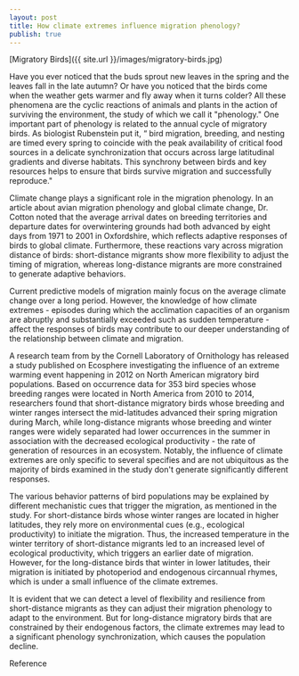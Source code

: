 ```yaml
---
layout: post
title: How climate extremes influence migration phenology?
publish: true
---
```

[Migratory Birds]({{ site.url }}/images/migratory-birds.jpg)

Have you ever noticed that the buds sprout new leaves in the spring and the leaves fall in the late autumn? Or have you noticed that the birds come when the weather gets warmer and fly away when it turns colder? All these phenomena are the cyclic reactions of animals and plants in the action of surviving the environment, the study of which we call it "phenology." One important part of phenology is related to the annual cycle of migratory birds. As biologist Rubenstein put it, “ bird migration, breeding, and nesting are timed every spring to coincide with the peak availability of critical food sources in a delicate synchronization that occurs across large latitudinal gradients and diverse habitats. This synchrony between birds and key resources helps to ensure that birds survive migration and successfully reproduce." 

Climate change plays a significant role in the migration phenology. In an article about avian migration phenology and global climate change, Dr. Cotton noted that the average arrival dates on breeding territories and departure dates for overwintering grounds had both advanced by eight days from 1971 to 2001 in Oxfordshire, which reflects adaptive responses of birds to global climate.  Furthermore, these reactions vary across migration distance of birds:  short-distance migrants show more flexibility to adjust the timing of migration,  whereas long-distance migrants are more constrained to generate adaptive behaviors. 

Current predictive models of migration mainly focus on the average climate change over a long period. However, the knowledge of how climate extremes - episodes during which the acclimation capacities of an organism are abruptly and substantially exceeded such as sudden temperature - affect the responses of birds may contribute to our deeper understanding of the relationship between climate and migration. 

A research team from by the Cornell Laboratory of Ornithology has released a study published on Ecosphere investigating the influence of an extreme warming event happening in 2012 on North American migratory bird populations.  Based on occurrence data for 353 bird species whose breeding ranges were located in North America from 2010 to 2014,  researchers found that short-distance migratory birds whose breeding and winter ranges intersect the mid-latitudes advanced their spring migration during March, while long-distance migrants whose breeding and winter ranges were widely separated had lower occurrences in the summer in association with the decreased ecological productivity - the rate of generation of resources in an ecosystem.  Notably, the influence of climate extremes are only specific to several specifies and are not ubiquitous as the majority of birds examined in the study don't generate significantly different responses. 

The various behavior patterns of bird populations may be explained by different mechanistic cues that trigger the migration, as mentioned in the study. For short-distance birds whose winter ranges are located in higher latitudes,  they rely more on environmental cues (e.g., ecological productivity) to initiate the migration. Thus, the increased temperature in the winter territory of short-distance migrants led to an increased level of ecological productivity, which triggers an earlier date of migration. However, for the long-distance birds that winter in lower latitudes, their migration is initiated by photoperiod and endogenous circannual rhymes,  which is under a small influence of the climate extremes. 

It is evident that we can detect a level of flexibility and resilience from short-distance migrants as they can adjust their migration phenology to adapt to the environment. But for long-distance migratory birds that are constrained by their endogenous factors, the climate extremes may lead to a significant phenology synchronization, which causes the population decline. 

Reference


